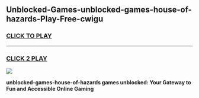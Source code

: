 
## Unblocked-Games-unblocked-games-house-of-hazards-Play-Free-cwigu
<h3>
<a href="https://premium76.site?title=unblocked-games-house-of-hazards&ref=17A">CLICK TO PLAY</a></h3>
<hr>

<h3>
<a href="https://premium76.site?title=unblocked-games-house-of-hazards&ref=17A">CLICK 2 PLAY</a>
  
</h3>

<a href="https://premium76.site?title=unblocked-games-house-of-hazards&ref=17A"><img src="https://clearcache.store/games.png"></a>


**unblocked-games-house-of-hazards games unblocked: Your Gateway to Fun and Accessible Online Gaming**
